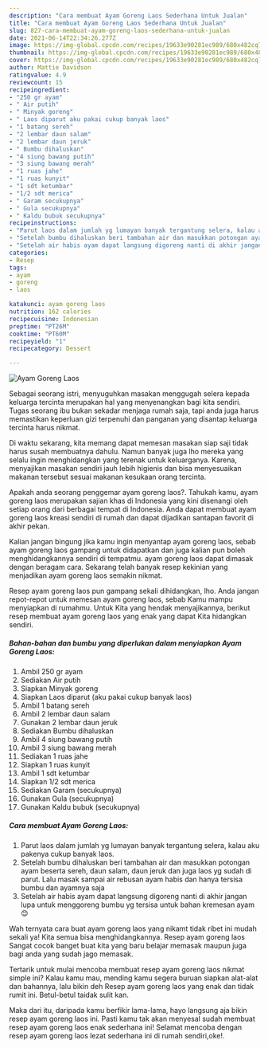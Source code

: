 ```yaml
---
description: "Cara membuat Ayam Goreng Laos Sederhana Untuk Jualan"
title: "Cara membuat Ayam Goreng Laos Sederhana Untuk Jualan"
slug: 827-cara-membuat-ayam-goreng-laos-sederhana-untuk-jualan
date: 2021-06-14T22:34:26.277Z
image: https://img-global.cpcdn.com/recipes/19633e90281ec989/680x482cq70/ayam-goreng-laos-foto-resep-utama.jpg
thumbnail: https://img-global.cpcdn.com/recipes/19633e90281ec989/680x482cq70/ayam-goreng-laos-foto-resep-utama.jpg
cover: https://img-global.cpcdn.com/recipes/19633e90281ec989/680x482cq70/ayam-goreng-laos-foto-resep-utama.jpg
author: Mattie Davidson
ratingvalue: 4.9
reviewcount: 15
recipeingredient:
- "250 gr ayam"
- " Air putih"
- " Minyak goreng"
- " Laos diparut aku pakai cukup banyak laos"
- "1 batang sereh"
- "2 lembar daun salam"
- "2 lembar daun jeruk"
- " Bumbu dihaluskan"
- "4 siung bawang putih"
- "3 siung bawang merah"
- "1 ruas jahe"
- "1 ruas kunyit"
- "1 sdt ketumbar"
- "1/2 sdt merica"
- " Garam secukupnya"
- " Gula secukupnya"
- " Kaldu bubuk secukupnya"
recipeinstructions:
- "Parut laos dalam jumlah yg lumayan banyak tergantung selera, kalau aku pakenya cukup banyak laos."
- "Setelah bumbu dihaluskan beri tambahan air dan masukkan potongan ayam beserta sereh, daun salam, daun jeruk dan juga laos yg sudah di parut. Lalu masak sampai air rebusan ayam habis dan hanya tersisa bumbu dan ayamnya saja"
- "Setelah air habis ayam dapat langsung digoreng nanti di akhir jangan lupa untuk menggoreng bumbu yg tersisa untuk bahan kremesan ayam 😊"
categories:
- Resep
tags:
- ayam
- goreng
- laos

katakunci: ayam goreng laos 
nutrition: 162 calories
recipecuisine: Indonesian
preptime: "PT26M"
cooktime: "PT60M"
recipeyield: "1"
recipecategory: Dessert

---
```



![Ayam Goreng Laos](https://img-global.cpcdn.com/recipes/19633e90281ec989/680x482cq70/ayam-goreng-laos-foto-resep-utama.jpg)

Sebagai seorang istri, menyuguhkan masakan menggugah selera kepada keluarga tercinta merupakan hal yang menyenangkan bagi kita sendiri. Tugas seorang ibu bukan sekadar menjaga rumah saja, tapi anda juga harus memastikan keperluan gizi terpenuhi dan panganan yang disantap keluarga tercinta harus nikmat.

Di waktu  sekarang, kita memang dapat memesan masakan siap saji tidak harus susah membuatnya dahulu. Namun banyak juga lho mereka yang selalu ingin menghidangkan yang terenak untuk keluarganya. Karena, menyajikan masakan sendiri jauh lebih higienis dan bisa menyesuaikan makanan tersebut sesuai makanan kesukaan orang tercinta. 



Apakah anda seorang penggemar ayam goreng laos?. Tahukah kamu, ayam goreng laos merupakan sajian khas di Indonesia yang kini disenangi oleh setiap orang dari berbagai tempat di Indonesia. Anda dapat membuat ayam goreng laos kreasi sendiri di rumah dan dapat dijadikan santapan favorit di akhir pekan.

Kalian jangan bingung jika kamu ingin menyantap ayam goreng laos, sebab ayam goreng laos gampang untuk didapatkan dan juga kalian pun boleh menghidangkannya sendiri di tempatmu. ayam goreng laos dapat dimasak dengan beragam cara. Sekarang telah banyak resep kekinian yang menjadikan ayam goreng laos semakin nikmat.

Resep ayam goreng laos pun gampang sekali dihidangkan, lho. Anda jangan repot-repot untuk memesan ayam goreng laos, sebab Kamu mampu menyiapkan di rumahmu. Untuk Kita yang hendak menyajikannya, berikut resep membuat ayam goreng laos yang enak yang dapat Kita hidangkan sendiri.

<!--inarticleads1-->

##### Bahan-bahan dan bumbu yang diperlukan dalam menyiapkan Ayam Goreng Laos:

1. Ambil 250 gr ayam
1. Sediakan  Air putih
1. Siapkan  Minyak goreng
1. Siapkan  Laos diparut (aku pakai cukup banyak laos)
1. Ambil 1 batang sereh
1. Ambil 2 lembar daun salam
1. Gunakan 2 lembar daun jeruk
1. Sediakan  Bumbu dihaluskan
1. Ambil 4 siung bawang putih
1. Ambil 3 siung bawang merah
1. Sediakan 1 ruas jahe
1. Siapkan 1 ruas kunyit
1. Ambil 1 sdt ketumbar
1. Siapkan 1/2 sdt merica
1. Sediakan  Garam (secukupnya)
1. Gunakan  Gula (secukupnya)
1. Gunakan  Kaldu bubuk (secukupnya)




<!--inarticleads2-->

##### Cara membuat Ayam Goreng Laos:

1. Parut laos dalam jumlah yg lumayan banyak tergantung selera, kalau aku pakenya cukup banyak laos.
1. Setelah bumbu dihaluskan beri tambahan air dan masukkan potongan ayam beserta sereh, daun salam, daun jeruk dan juga laos yg sudah di parut. Lalu masak sampai air rebusan ayam habis dan hanya tersisa bumbu dan ayamnya saja
1. Setelah air habis ayam dapat langsung digoreng nanti di akhir jangan lupa untuk menggoreng bumbu yg tersisa untuk bahan kremesan ayam 😊




Wah ternyata cara buat ayam goreng laos yang nikamt tidak ribet ini mudah sekali ya! Kita semua bisa menghidangkannya. Resep ayam goreng laos Sangat cocok banget buat kita yang baru belajar memasak maupun juga bagi anda yang sudah jago memasak.

Tertarik untuk mulai mencoba membuat resep ayam goreng laos nikmat simple ini? Kalau kamu mau, mending kamu segera buruan siapkan alat-alat dan bahannya, lalu bikin deh Resep ayam goreng laos yang enak dan tidak rumit ini. Betul-betul taidak sulit kan. 

Maka dari itu, daripada kamu berfikir lama-lama, hayo langsung aja bikin resep ayam goreng laos ini. Pasti kamu tak akan menyesal sudah membuat resep ayam goreng laos enak sederhana ini! Selamat mencoba dengan resep ayam goreng laos lezat sederhana ini di rumah sendiri,oke!.

